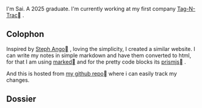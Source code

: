 
I'm Sai. A 2025 graduate. I'm currently working at my first company
[Tag-N-Trac&#xf46c;](https://tagntrac.ai/) .

## Colophon

Inspired by
[Steph Ango&#xf46c;](https://stephango.com/)
, loving the simplicity, I created a similar website. I can write my notes in simple markdown and have them converted to html, for that I am using
[marked&#xf46c;](https://github.com/markedjs/marked)
and for the pretty code blocks its
[prismjs&#xf46c;](https://prismjs.com/) .

And this is hosted from
[my github repo&#xf46c;](https://github.com/saipr0/retrospective)
 where i can easily track my changes.

## Dossier
